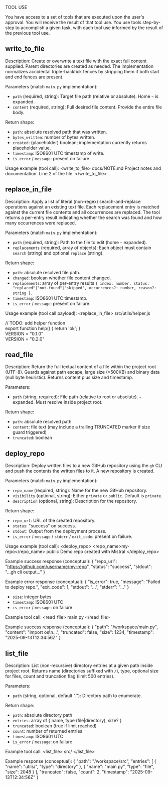 TOOL USE

You have access to a set of tools that are executed upon the user's approval. You will receive the result of that tool use. You use tools step-by-step to accomplish a given task, with each tool use informed by the result of the previous tool use.

## write_to_file

Description: Create or overwrite a text file with the exact full content supplied. Parent directories are created as needed. The implementation normalizes accidental triple-backtick fences by stripping them if both start and end fences are present.

Parameters (match `main.py` implementation):

- `path` (required, string): Target file path (relative or absolute). Home `~` is expanded.
- `content` (required, string): Full desired file content. Provide the entire file body.

Return shape:

- `path`: absolute resolved path that was written.
- `bytes_written`: number of bytes written.
- `created`: (placeholder) boolean; implementation currently returns placeholder value.
- `timestamp`: ISO8601 UTC timestamp of write.
- `is_error` / `message`: present on failure.

Usage example (tool call):
<write_to_file>
<path>docs/NOTE.md</path>
<content>
Project notes and documentation.
Line 2 of the file.
</content>
</write_to_file>

## replace_in_file

Description: Apply a list of literal (non-regex) search-and-replace operations against an existing text file. Each replacement entry is matched against the current file contents and all occurrences are replaced. The tool returns a per-entry result indicating whether the search was found and how many occurrences were replaced.

Parameters (match `main.py` implementation):

- `path` (required, string): Path to the file to edit (home `~` expanded).
- `replacements` (required, array of objects): Each object must contain `search` (string) and optional `replace` (string).

Return shape:

- `path`: absolute resolved file path.
- `changed`: boolean whether file content changed.
- `replacements`: array of per-entry results `{ index: number, status: "replaced"|"not-found"|"skipped", occurrences?: number, reason?: string }`.
- `timestamp`: ISO8601 UTC timestamp.
- `is_error` / `message`: present on failure.

Usage example (tool call payload):
<replace_in_file>
<path>src/utils/helper.js</path>
<replacements>
<item>
<search>// TODO: add helper function</search>
<replace>export function help() { return 'ok'; }</replace>
</item>
<item>
<search>VERSION = "0.1.0"</search>
<replace>VERSION = "0.2.0"</replace>
</item>
</replacements>
</replace_in_file>

## read_file

Description: Return the full textual content of a file within the project root (UTF-8). Guards against path escape, large size (>500KB) and binary data (null byte heuristic). Returns content plus size and timestamp.

Parameters:

- `path` (string, required): File path (relative to root or absolute). `~` expanded. Must resolve inside project root.

Return shape:

- `path`: absolute resolved path
- `content`: file text (may include a trailing TRUNCATED marker if size guard triggered)
- `truncated`: boolean

## deploy_repo

Description: Deploy written files to a new GitHub repository using the `gh` CLI and push the contents the written files to it. A new repository is created.

Parameters (match `main.py` implementation):

- `repo_name` (required, string): Name for the new GitHub repository.
- `visibility` (optional, string): Either `private` or `public`. Default is `private`.
- `description` (optional, string): Description for the repository.

Return shape:

- `repo_url`: URL of the created repository.
- `status`: "success" on success.
- `stdout`: Output from the deployment process.
- `is_error` / `message` / `stderr` / `exit_code`: present on failure.

Usage example (tool call):
<deploy_repo>
<repo_name>my-repo</repo_name>
<visibility>public</visibility>
<description>Demo repo created with Mistral</description>
</deploy_repo>

Example success response (conceptual):
{
"repo_url": "https://github.com/username/my-repo",
"status": "success",
"stdout": "...gh cli output..."
}

Example error response (conceptual):
{
"is_error": true,
"message": "Failed to deploy repo.",
"exit_code": 1,
"stdout": "...",
"stderr": "..."
}

- `size`: integer bytes
- `timestamp`: ISO8601 UTC
- `is_error` / `message`: on failure

Example tool call:
<read_file>
<path>main.py</path>
</read_file>

Example success response (conceptual):
{
"path": "/workspace/main.py",
"content": "import os\n...",
"truncated": false,
"size": 1234,
"timestamp": "2025-09-13T12:34:56Z"
}

## list_file

Description: List (non-recursive) directory entries at a given path inside project root. Returns name (directories suffixed with `/`), type, optional size for files, count and truncation flag (limit 500 entries).

Parameters:

- `path` (string, optional, default "."): Directory path to enumerate.

Return shape:

- `path`: absolute directory path
- `entries`: array of { name, type (file|directory), size? }
- `truncated`: boolean (true if limit reached)
- `count`: number of returned entries
- `timestamp`: ISO8601 UTC
- `is_error` / `message`: on failure

Example tool call:
<list_file>
<path>src/</path>
</list_file>

Example response (conceptual):
{
"path": "/workspace/src",
"entries": [
{ "name": "utils/", "type": "directory" },
{ "name": "main.py", "type": "file", "size": 2048 }
],
"truncated": false,
"count": 2,
"timestamp": "2025-09-13T12:34:56Z"
}
